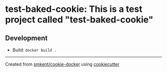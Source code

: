 # test-baked-cookie: This is a test project called "test-baked-cookie"

## Development

* Build: `docker build .`

---

Created from [smkent/cookie-docker][cookie-docker] using
[cookiecutter][cookiecutter]

[cookie-docker]: https://github.com/smkent/cookie-docker
[cookiecutter]: https://github.com/cookiecutter/cookiecutter
